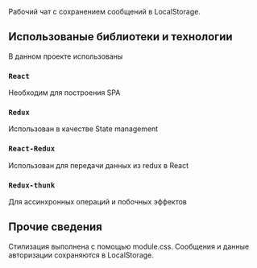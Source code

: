 Рабочий чат с сохранением сообщений в LocalStorage.

## Использованые библиотеки и технологии

В данном проекте использованы

### `React`

Необходим для построения SPA

### `Redux`

Использован в качестве State management

### `React-Redux`

Использован для передачи данных из redux в React

### `Redux-thunk`

Для ассинхронных операций и побочных эффектов

## Прочие сведения

Стилизация выполнена с помощью module.css.
Сообщения и данные авторизации сохраняются в LocalStorage.
